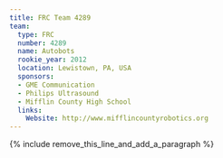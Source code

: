 ```yaml
---
title: FRC Team 4289
team:
  type: FRC
  number: 4289
  name: Autobots
  rookie_year: 2012
  location: Lewistown, PA, USA
  sponsors:
  - GME Communication
  - Philips Ultrasound
  - Mifflin County High School
  links:
    Website: http://www.mifflincountyrobotics.org
---
```


{% include remove_this_line_and_add_a_paragraph %}